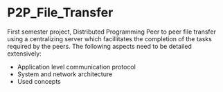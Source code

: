 # P2P_File_Transfer
First semester project, Distributed Programming
Peer to peer file transfer using a centralizing server which facillitates the completion of the tasks required by the peers.
The following aspects need to be detailed extensively:
- Application level communication protocol
- System and network architecture
- Used concepts